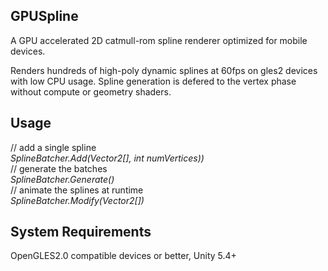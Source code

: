 GPUSpline
-------

A GPU accelerated 2D catmull-rom spline renderer optimized for mobile devices.

Renders hundreds of high-poly dynamic splines at 60fps on gles2 devices with low CPU usage. Spline generation is defered to the vertex phase without compute or geometry shaders.

Usage
-------

// add a single spline<br />
*SplineBatcher.Add(Vector2[], int numVertices))*<br />
// generate the batches<br />
*SplineBatcher.Generate()*<br />
// animate the splines at runtime<br />
*SplineBatcher.Modify(Vector2[])*<br />

System Requirements
-------

OpenGLES2.0 compatible devices or better, Unity 5.4+
